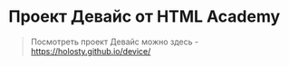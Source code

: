 # Проект Девайс от HTML Academy

> Посмотреть проект Девайс можно здесь - https://holosty.github.io/device/


